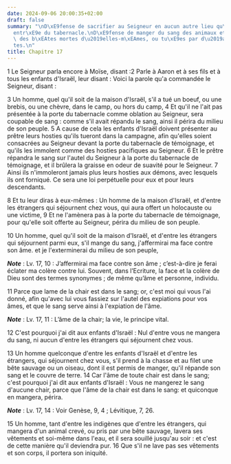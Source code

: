```yaml
---
date: 2024-09-06 20:00:35+02:00
draft: false
summary: "\nD\xE9fense de sacrifier au Seigneur en aucun autre lieu qu\u2019\xE0 l\u2019\
  entr\xE9e du tabernacle.\nD\xE9fense de manger du sang des animaux et de la chair\
  \ des b\xEAtes mortes d\u2019elles-m\xEAmes, ou tu\xE9es par d\u2019autres b\xEA\
  tes.\n"
title: Chapitre 17
---
```





1 Le Seigneur parla encore à Moïse, disant :2 Parle à Aaron et à ses fils et à tous les enfants d'Israël, leur disant : Voici la parole qu'a commandée le Seigneur, disant :


3 Un homme, quel qu'il soit de la maison d'Israël, s'il a tué un boeuf, ou une brebis, ou une chèvre, dans le camp, ou hors du camp, 4 Et qu'il ne l'ait pas présentée à la porte du tabernacle comme oblation au Seigneur, sera coupable de sang : comme s'il avait répandu le sang, ainsi il périra du milieu de son peuple. 5 A cause de cela les enfants d'Israël doivent présenter au prêtre leurs hosties qu'ils tueront dans la campagne, afin qu'elles soient consacrées au Seigneur devant la porte du tabernacle de témoignage, et qu'ils les immolent comme des hosties pacifiques au Seigneur. 6 Et le prêtre répandra le sang sur l'autel du Seigneur à la porte du tabernacle de témoignage, et il brûlera la graisse en odeur de suavité pour le Seigneur. 7 Ainsi ils n'immoleront jamais plus leurs hosties aux démons, avec lesquels ils ont forniqué. Ce sera une loi perpétuelle pour eux et pour leurs descendants.


8 Et tu leur diras à eux-mêmes : Un homme de la maison d'Israël, et d'entre les étrangers qui séjournent chez vous, qui aura offert un holocauste ou une victime, 9 Et ne l'amènera pas à la porte du tabernacle de témoignage, pour qu'elle soit offerte au Seigneur, périra du milieu de son peuple.


10 Un homme, quel qu'il soit de la maison d'Israël, et d'entre les étrangers qui séjournent parmi eux, s'il mange du sang, j'affermirai ma face contre son âme. et je l'exterminerai du milieu de son peuple,

***Note*** :  Lv. 17, 10 : J’affermirai ma face contre son âme ; c’est-à-dire je ferai éclater ma colère contre lui. Souvent, dans l’Ecriture, la face et la colère de Dieu sont des termes synonymes ; de même qu’âme et personne, individu.

11 Parce que lame de la chair est dans le sang; or, c'est moi qui vous l'ai donné, afin qu'avec lui vous fassiez sur l'autel des expiations pour vos âmes, et que le sang serve ainsi à l'expiation de l'âme.

***Note*** :  Lv. 17, 11 : L’âme de la chair; la vie, le principe vital.

12 C'est pourquoi j'ai dit aux enfants d'Israël : Nul d'entre vous ne mangera du sang, ni aucun d'entre les étrangers qui séjournent chez vous.


13 Un homme quelconque d'entre les enfants d'Israël et d'entre les étrangers, qui séjournent chez vous, s'il prend à la chasse et au filet une bête sauvage ou un oiseau, dont il est permis de manger, qu'il répande son sang et le couvre de terre. 14 Car l'âme de toute chair est dans le sang; c'est pourquoi j'ai dit aux enfants d'Israël : Vous ne mangerez le sang d'aucune chair, parce que l'âme de la chair est dans le sang: et quiconque en mangera, périra.

***Note*** :  Lv. 17, 14 : Voir Genèse, 9, 4 ; Lévitique, 7, 26.


15 Un homme, tant d'entre les indigènes que d'entre les étrangers, qui mangera d'un animal crevé, ou pris par une bête sauvage, lavera ses vêtements et soi-même dans l'eau, et il sera souillé jusqu'au soir : et c'est de cette manière qu'il deviendra pur. 16 Que s'il ne lave pas ses vêtements et son corps, il portera son iniquité.

